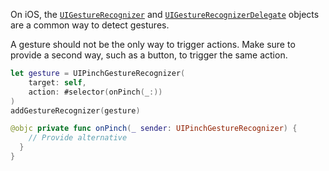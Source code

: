 On iOS, the [`UIGestureRecognizer`](https://developer.apple.com/documentation/uikit/uigesturerecognizer) and [`UIGestureRecognizerDelegate`](https://developer.apple.com/documentation/uikit/uigesturerecognizerdelegate) objects are a common way to detect gestures.

A gesture should not be the only way to trigger actions. Make sure to provide a second way, such as a button, to trigger the same action.

```swift
let gesture = UIPinchGestureRecognizer(
    target: self, 
    action: #selector(onPinch(_:))
)
addGestureRecognizer(gesture)

@objc private func onPinch(_ sender: UIPinchGestureRecognizer) {
    // Provide alternative
  }
}
```
